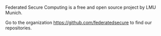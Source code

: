 Federated Secure Computing is a free and open source project by LMU Munich.

Go to the organization https://github.com/federatedsecure to find our repositories.
